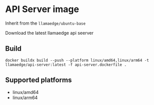 # API Server image

Inherit from the `llamaedge/ubuntu-base`

Download the latest llamaedge api seerver

## Build

```console
docker buildx build --push --platform linux/amd64,linux/arm64 -t llamaedge/api-server:latest -f api-server.dockerfile .
```

## Supported platforms

* linux/amd64
* linux/arm64
